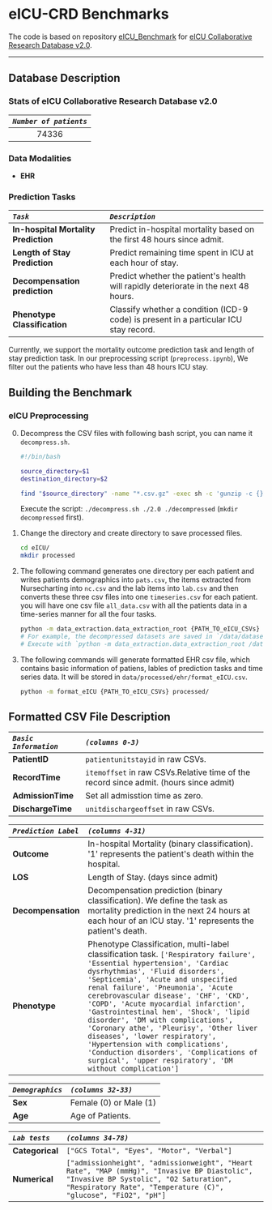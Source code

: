 eICU-CRD  Benchmarks
=========================

The code is based on repository [eICU_Benchmark](https://github.com/mostafaalishahi/eICU_Benchmark) for [eICU Collaborative Research Database v2.0](https://physionet.org/content/eicu-crd/2.0/). 

---

## Database Description

### Stats of eICU Collaborative Research Database v2.0

|***`Number of patients`***|
|:------------------:|
|74336|

### Data Modalities

- **EHR**

### Prediction Tasks

|***`Task`***|***`Description`***|
|:----|:-----------|
|**In-hospital Mortality Prediction**|Predict in-hospital mortality based on the first 48 hours since admit.|
|**Length of Stay Prediction**|Predict remaining time spent in ICU at each hour of stay.|
|**Decompensation prediction**|Predict whether the patient's health will rapidly deteriorate in the next 48 hours.|
|**Phenotype Classification**|Classify whether a condition (ICD-9 code) is present in a particular ICU stay record.|

Currently, we support the mortality outcome prediction task and length of stay prediction task. In our preprocessing script (`preprocess.ipynb`), We filter out the patients who have less than 48 hours ICU stay. 

## Building the Benchmark

### eICU Preprocessing

0. Decompress the CSV files with following bash script, you can name it `decompress.sh`.

    ```bash
    #!/bin/bash

    source_directory=$1
    destination_directory=$2

    find "$source_directory" -name "*.csv.gz" -exec sh -c 'gunzip -c {} > "$0/$(basename {} .gz)"' "$destination_directory" \;
    ```

    Execute the script: `./decompress.sh ./2.0 ./decompressed` (`mkdir decompressed` first).

1. Change the directory and create directory to save processed files.

    ```bash
    cd eICU/
    mkdir processed
    ```

2. The following command generates one directory per each patient and writes patients demographics into `pats.csv`, the items extracted from Nursecharting into `nc.csv` and the lab items into `lab.csv` and then converts these three csv files into one `timeseries.csv` for each patient. you will have one csv file `all_data.csv` with all the patients data in a time-series manner for all the four tasks.

    ```bash
    python -m data_extraction.data_extraction_root {PATH_TO_eICU_CSVs} processed/
    # For example, the decompressed datasets are saved in `/data/datasets/eicu-crd/decompressed/`,
    # Execute with `python -m data_extraction.data_extraction_root /data/datasets/eicu-crd/decompressed  processed/
    ```

3. The following commands will generate formatted EHR csv file, which contains basic information of patiens, lables of prediction tasks and time series data. It will be stored in `data/processed/ehr/format_eICU.csv`.

    ```bash
    python -m format_eICU {PATH_TO_eICU_CSVs} processed/
    ```

## Formatted CSV File Description

|***`Basic Information`***|***`(columns 0-3)`***|
|:---------------------|:-----------------|
|**PatientID**|`patientunitstayid` in raw CSVs.|
|**RecordTime**|`itemoffset` in raw CSVs.Relative time of the record since admit. (hours since admit)|
|**AdmissionTime**|Set all admisstion time as zero.|
|**DischargeTime**|`unitdischargeoffset` in raw CSVs.|

|***`Prediction Label`***|***`(columns 4-31)`***|
|:---------------------|:-----------------|
|**Outcome**|In-hospital Mortality (binary classification). '1' represents the patient's death within the hospital.|
|**LOS**|Length of Stay. (days since admit)|
|**Decompensation**|Decompensation prediction (binary classification). We define the task as mortality prediction in the next 24 hours at each hour of an ICU stay. '1' represents the patient's death.|
|**Phenotype**|Phenotype Classification, multi-label classification task. `['Respiratory failure', 'Essential hypertension', 'Cardiac dysrhythmias', 'Fluid disorders', 'Septicemia', 'Acute and unspecified renal failure', 'Pneumonia', 'Acute cerebrovascular disease', 'CHF', 'CKD', 'COPD', 'Acute myocardial infarction', 'Gastrointestinal hem', 'Shock', 'lipid disorder', 'DM with complications', 'Coronary athe', 'Pleurisy', 'Other liver diseases', 'lower respiratory', 'Hypertension with complications', 'Conduction disorders', 'Complications of surgical', 'upper respiratory', 'DM without complication']`|

|***`Demographics`***|***`(columns 32-33)`***|
|:---------------------|:-----------------|
|**Sex**|Female (0) or Male (1)|
|**Age**|Age of Patients.|

|***`Lab tests`***|***`(columns 34-78)`***|
|:---------------------|:-----------------|
|**Categorical**|`["GCS Total", "Eyes", "Motor", "Verbal"]`|
|**Numerical**|`["admissionheight", "admissionweight", "Heart Rate", "MAP (mmHg)", "Invasive BP Diastolic", "Invasive BP Systolic", "O2 Saturation", "Respiratory Rate", "Temperature (C)", "glucose", "FiO2", "pH"]`|



